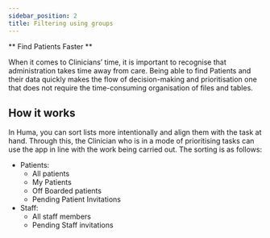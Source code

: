 ```yaml
---
sidebar_position: 2
title: Filtering using groups
---
```


** Find Patients Faster **

When it comes to Clinicians’ time, it is important to recognise that administration takes time away from care. Being able to find Patients and their data quickly makes the flow of decision-making and prioritisation one that does not require the time-consuming organisation of files and tables.

## How it works

In Huma, you can sort lists more intentionally and align them with the task at hand. Through this, the Clinician who is in a mode of prioritising tasks can use the app in line with the work being carried out. The sorting is as follows:

- Patients: 
    - All patients
    - My Patients
    - Off Boarded patients
    - Pending Patient Invitations 
- Staff:
    - All staff members
    - Pending Staff invitations

<!-- ![Filtering using groups in Clinician Portal](./assets/cp-filtering-by-groups.png) -->
